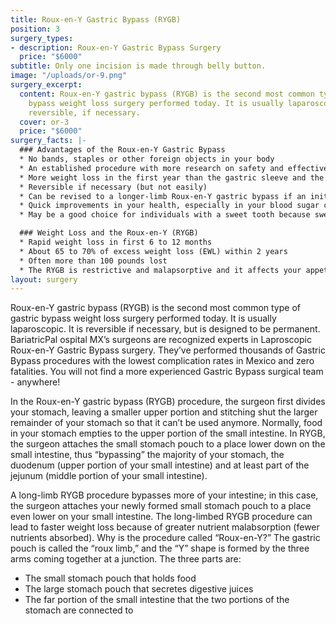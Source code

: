 ```yaml
---
title: Roux-en-Y Gastric Bypass (RYGB)
position: 3
surgery_types:
- description: Roux-en-Y Gastric Bypass Surgery
  price: "$6000"
subtitle: Only one incision is made through belly button.
image: "/uploads/or-9.png"
surgery_excerpt:
  content: Roux-en-Y gastric bypass (RYGB) is the second most common type of gastric
    bypass weight loss surgery performed today. It is usually laparoscopic and is
    reversible, if necessary.
  cover: or-3
  price: "$6000"
surgery_facts: |-
  ### Advantages of the Roux-en-Y Gastric Bypass
  * No bands, staples or other foreign objects in your body
  * An established procedure with more research on safety and effectiveness than other procedures
  * More weight loss in the first year than the gastric sleeve and the adjustable gastric band (lap-band)
  * Reversible if necessary (but not easily)
  * Can be revised to a longer-limb Roux-en-Y gastric bypass if an initial short-limb procedure does not lead to expected weight loss.
  * Quick improvements in your health, especially in your blood sugar control with better insulin resistance, lower blood sugar levels and possible resolution of diabetes.
  * May be a good choice for individuals with a sweet tooth because sweet foods are not typically tolerated.

  ### Weight Loss and the Roux-en-Y (RYGB)
  * Rapid weight loss in first 6 to 12 months
  * About 65 to 70% of excess weight loss (EWL) within 2 years
  * Often more than 100 pounds lost
  * The RYGB is restrictive and malapsorptive and it affects your appetite hormones
layout: surgery
---
```


Roux-en-Y gastric bypass (RYGB) is the second most common type of gastric bypass weight loss surgery performed today. It is usually laparoscopic. It is reversible if necessary, but is designed to be permanent. BariatricPal ospital MX’s surgeons are recognized experts in Laproscopic Roux-en-Y Gastric Bypass surgery. They’ve performed thousands of Gastric Bypass procedures with the lowest complication rates in Mexico and zero fatalities. You will not find a more experienced Gastric Bypass surgical team - anywhere!

In the Roux-en-Y gastric bypass (RYGB) procedure, the surgeon first divides your stomach, leaving a smaller upper portion and stitching shut the larger remainder of your stomach so that it can’t be used anymore. Normally, food in your stomach empties to the upper portion of the small intestine. In RYGB, the surgeon attaches the small stomach pouch to a place lower down on the small intestine, thus “bypassing” the majority of your stomach, the duodenum (upper portion of your small intestine) and at least part of the jejunum (middle portion of your small intestine).

A long-limb RYGB procedure bypasses more of your intestine; in this case, the surgeon attaches your newly formed small stomach pouch to a place even lower on your small intestine. The long-limbed RYGB procedure can lead to faster weight loss because of greater nutrient malabsorption (fewer nutrients absorbed). Why is the procedure called “Roux-en-Y?” The gastric pouch is called the “roux limb,” and the “Y” shape is formed by the three arms coming together at a junction. The three parts are:

* The small stomach pouch that holds food
* The large stomach pouch that secretes digestive juices
* The far portion of the small intestine that the two portions of the stomach are connected to
